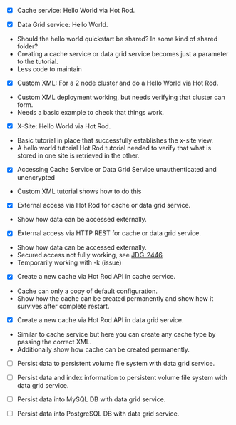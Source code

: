 - [x] Cache service: Hello World via Hot Rod.

- [x] Data Grid service: Hello World.
* Should the hello world quickstart be shared? In some kind of shared folder?
* Creating a cache service or data grid service becomes just a parameter to the tutorial.
* Less code to maintain

- [x] Custom XML: For a 2 node cluster and do a Hello World via Hot Rod.
* Custom XML deployment working, but needs verifying that cluster can form.
* Needs a basic example to check that things work.

- [x] X-Site: Hello World via Hot Rod.
* Basic tutorial in place that successfully establishes the x-site view. 
* A hello world tutorial Hot Rod tutorial needed to verify that what is stored in one site is retrieved in the other.

- [x] Accessing Cache Service or Data Grid Service unauthenticated and unencrypted
* Custom XML tutorial shows how to do this 

- [x] External access via Hot Rod for cache or data grid service.
* Show how data can be accessed externally.

- [x] External access via HTTP REST for cache or data grid service.
* Show how data can be accessed externally.
* Secured access not fully working, see [JDG-2446](https://issues.jboss.org/browse/JDG-2446)
* Temporarily working with -k (issue)

- [x] Create a new cache via Hot Rod API in cache service.
* Cache can only a copy of default configuration. 
* Show how the cache can be created permanently and show how it survives after complete restart.

- [x] Create a new cache via Hot Rod API in data grid service.
* Similar to cache service but here you can create any cache type by passing the correct XML. 
* Additionally show how cache can be created permanently.

- [ ] Persist data to persistent volume file system with data grid service.

- [ ] Persist data and index information to persistent volume file system with data grid service.

- [ ] Persist data into MySQL DB with data grid service.

- [ ] Persist data into PostgreSQL DB with data grid service.
